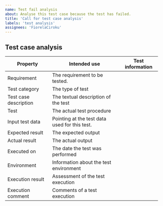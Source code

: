 ```yaml
---
name: Test fail analysis
about: Analyse this test case because the test has failed.
title: 'Call for test case analysis'
labels: 'test analysis'
assignees: 'FiorelaCiroku'
---
```


## Test case analysis

| Property | Intended use | Test information |
| ----------- | ----------- | ----------- |
| Requirement | The requirement to be tested. |  |
| Test category | The type of test |  |
| Test case description | The textual description of the test |  |
| Test | The actual test procedure |  |
| Input test data | Pointing at the test data used for this test. |  |
| Expected result | The expected output |  |
| Actual result | The actual output |  |
| Executed on | The date the test was performed |  |
| Environment | Information about the test environment |  |
| Execution result | Assessment of the test execution |  |
| Execution comment | Comments of a test execution |  |
